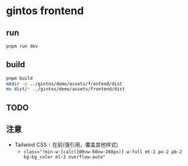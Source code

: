 # gintos frontend

## run

```bash
pnpm run dev
```

## build

```bash
pnpm build
mkdir -p ../gintos/demo/assets/frontend/dist
mv dist/* ../gintos/demo/assets/frontend/dist
```

## TODO

## 注意

- Tailwind CSS `!` 在前(强引用，覆盖其他样式)
  - `class="!min-w-[calc(100vw-60vw-268px)] w-full mt-2 px-2 pb-2 bg-bg_color ml-2 overflow-auto"`
